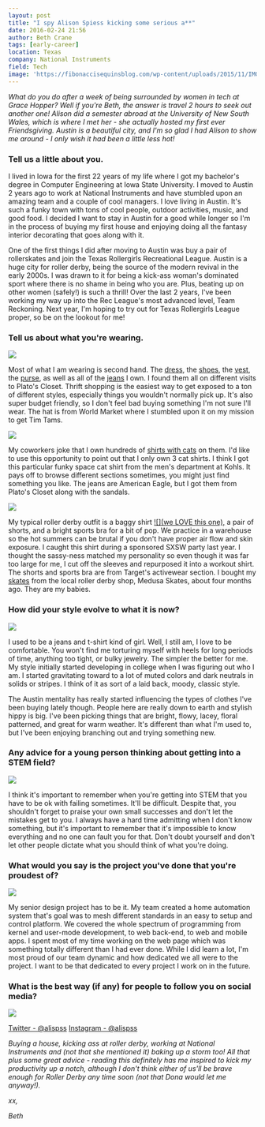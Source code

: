 ```yaml
---
layout: post
title: "I spy Alison Spiess kicking some serious a**"
date: 2016-02-24 21:56
author: Beth Crane
tags: [early-career]
location: Texas
company: National Instruments
field: Tech
image: 'https://fibonaccisequinsblog.com/wp-content/uploads/2015/11/IMG_5322.jpg'
---
```


*What do you do after a week of being surrounded by women in tech at Grace Hopper? Well if you're Beth, the answer is travel 2 hours to seek out another one! Alison did a semester abroad at the University of New South Wales, which is where I met her - she actually hosted my first ever Friendsgiving. Austin is a beautiful city, and I'm so glad I had Alison to show me around - I only wish it had been a little less hot!*

### Tell us a little about you.

I lived in Iowa for the first 22 years of my life where I got my bachelor's degree in Computer Engineering at Iowa State University. I moved to Austin 2 years ago to work at National Instruments and have stumbled upon an amazing team and a couple of cool managers. I love living in Austin. It's such a funky town with tons of cool people, outdoor activities, music, and good food. I decided I want to stay in Austin for a good while longer so I'm in the process of buying my first house and enjoying doing all the fantasy interior decorating that goes along with it.

One of the first things I did after moving to Austin was buy a pair of rollerskates and join the Texas Rollergirls Recreational League. Austin is a huge city for roller derby, being the source of the modern revival in the early 2000s. I was drawn to it for being a kick-ass woman's dominated sport where there is no shame in being who you are. Plus, beating up on other women (safely!) is such a thrill! Over the last 2 years, I've been working my way up into the Rec League's most advanced level, Team Reckoning. Next year, I'm hoping to try out for Texas Rollergirls League proper, so be on the lookout for me!

### Tell us about what you're wearing.

[![](https://fibonaccisequinsblog.com/wp-content/uploads/2015/11/IMG_5346-1024x683.jpg)](https://fibonaccisequinsblog.com/wp-content/uploads/2015/11/IMG_5346.jpg)

Most of what I am wearing is second hand. The [dress](http://amzn.to/20WkUwA), the [shoes](http://amzn.to/21sPIqV), the [vest](http://amzn.to/1TGwson), the [purse](http://amzn.to/21sPGPM), as well as all of the [jeans](http://amzn.to/1TGwwEI) I own. I found them all on different visits to Plato's Closet. Thrift shopping is the easiest way to get exposed to a ton of different styles, especially things you wouldn't normally pick up. It's also super budget friendly, so I don't feel bad buying something I'm not sure I'll wear. The hat is from World Market where I stumbled upon it on my mission to get Tim Tams.

[![](https://fibonaccisequinsblog.com/wp-content/uploads/2015/11/IMG_5512-1024x680.jpg)](https://fibonaccisequinsblog.com/wp-content/uploads/2015/11/IMG_5512-1024x680.jpg)

My coworkers joke that I own hundreds of [shirts with cats](http://amzn.to/20WlfPR) on them. I'd like to use this opportunity to point out that I only own 3 cat shirts. I think I got this particular funky space cat shirt from the men's department at Kohls. It pays off to browse different sections sometimes, you might just find something you like. The jeans are American Eagle, but I got them from Plato's Closet along with the sandals.

[![](https://fibonaccisequinsblog.com/wp-content/uploads/2015/11/IMG_5433-686x1024.jpg)](https://fibonaccisequinsblog.com/wp-content/uploads/2015/11/IMG_5433.jpg)

My typical roller derby outfit is a baggy shirt [![](we LOVE this one),](http://amzn.to/1R3bryo) a pair of shorts, and a bright sports bra for a bit of pop. We practice in a warehouse so the hot summers can be brutal if you don't have proper air flow and skin exposure. I caught this shirt during a sponsored SXSW party last year. I thought the sassy-ness matched my personality so even though it was far too large for me, I cut off the sleeves and repurposed it into a workout shirt. The shorts and sports bra are from Target's activewear section. I bought my [skates](http://amzn.to/21sQ691) from the local roller derby shop, Medusa Skates, about four months ago. They are my babies.

### How did your style evolve to what it is now?

[![](https://fibonaccisequinsblog.com/wp-content/uploads/2015/11/IMG_5489-1024x683.jpg)](https://fibonaccisequinsblog.com/wp-content/uploads/2015/11/IMG_5489.jpg)

I used to be a jeans and t-shirt kind of girl. Well, I still am, I love to be comfortable. You won't find me torturing myself with heels for long periods of time, anything too tight, or bulky jewelry. The simpler the better for me. My style initially started developing in college when I was figuring out who I am. I started gravitating toward to a lot of muted colors and dark neutrals in solids or stripes. I think of it as sort of a laid back, moody, classic style.

The Austin mentality has really started influencing the types of clothes I've been buying lately though. People here are really down to earth and stylish hippy is big. I've been picking things that are bright, flowy, lacey, floral patterned, and great for warm weather. It's different than what I'm used to, but I've been enjoying branching out and trying something new.

### Any advice for a young person thinking about getting into a STEM field?

[![](https://fibonaccisequinsblog.com/wp-content/uploads/2015/11/IMG_5457-683x1024.jpg)](https://fibonaccisequinsblog.com/wp-content/uploads/2015/11/IMG_5398.jpg)

I think it's important to remember when you're getting into STEM that you have to be ok with failing sometimes. It'll be difficult. Despite that, you shouldn't forget to praise your own small successes and don't let the mistakes get to you. I always have a hard time admitting when I don't know something, but it's important to remember that it's impossible to know everything and no one can fault you for that. Don't doubt yourself and don't let other people dictate what you should think of what you're doing.

### What would you say is the project you've done that you're proudest of?

[![](https://fibonaccisequinsblog.com/wp-content/uploads/2015/11/IMG_5398-683x1024.jpg)](https://fibonaccisequinsblog.com/wp-content/uploads/2015/11/IMG_5398-683x1024.jpg)

My senior design project has to be it. My team created a home automation system that's goal was to mesh different standards in an easy to setup and control platform. We covered the whole spectrum of programming from kernel and user-mode development, to web back-end, to web and mobile apps. I spent most of my time working on the web page which was something totally different than I had ever done. While I did learn a lot, I'm most proud of our team dynamic and how dedicated we all were to the project. I want to be that dedicated to every project I work on in the future.

### What is the best way (if any) for people to follow you on social media?

[![](https://fibonaccisequinsblog.com/wp-content/uploads/2015/11/IMG_5477-1024x683.jpg)](https://fibonaccisequinsblog.com/wp-content/uploads/2015/11/IMG_5477.jpg)

[Twitter - @alispss](http://twitter.com/alispss) 
[Instagram - @alispss](http://instagram.com/alispss)

*Buying a house, kicking ass at roller derby, working at National Instruments and (not that she mentioned it) baking up a storm too! All that plus some great advice - reading this definitely has me inspired to kick my productivity up a notch, although I don't think either of us'll be brave enough for Roller Derby any time soon (not that Dona would let me anyway!).*

*xx,*

*Beth*
